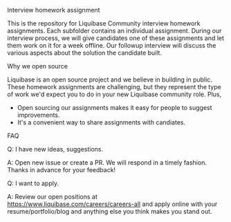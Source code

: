 Interview homework assignment

This is the repository for Liquibase Community interview homework assignments. Each subfolder contains an individual assignment. During our interview process, we will give candidates one of these assignments and let them work on it for a week offline. Our followup interview will discuss the various aspects about the solution the candidate built.

Why we open source

Liquibase is an open source project and we believe in building in public. These homework assignments are challenging, but they represent the type of work we'd expect you to do in your new Liquibase community role. Plus,
* Open sourcing our assignments makes it easy for people to suggest improvements.
* It's a convenient way to share assignments with candiates.

FAQ

Q: I have new ideas, suggestions.

A: Open new issue or create a PR. We will respond in a timely fashion. Thanks in advance for your feedback!

Q: I want to apply.

A: Review our open positions at https://www.liquibase.com/careers/careers-all and apply online with your resume/portfolio/blog and anything else you think makes you stand out.
